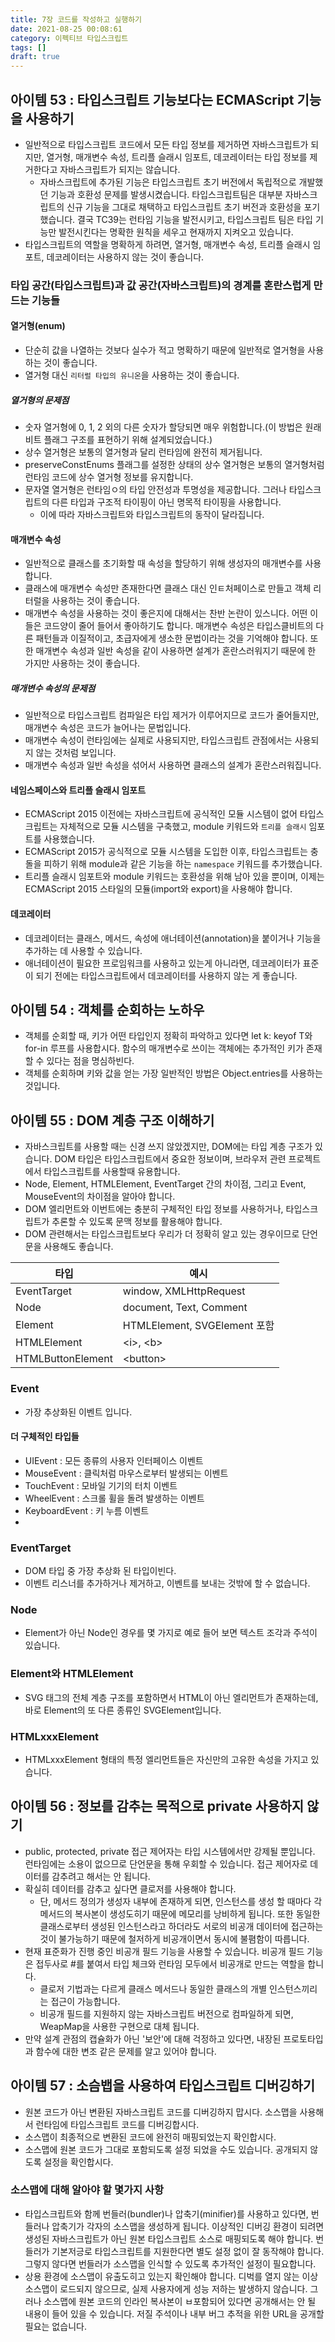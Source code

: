 ```yaml
---
title: 7장 코드를 작성하고 실행하기
date: 2021-08-25 00:08:61
category: 이펙티브 타입스크립트
tags: []
draft: true
---
```


## 아이템 53 : 타입스크립트 기능보다는 ECMAScript 기능을 사용하기

- 일반적으로 타입스크립트 코드에서 모든 타입 정보를 제거하면 자바스크립트가 되지만, 열거형, 매개변수 속성, 트리플 슬래시 임포트, 데코레이터는 타입 정보를 제거한다고 자바스크립트가 되지는 않습니다.
  - 자바스크립트에 추가된 기능은 타입스크립트 초기 버전에서 독립적으로 개발했던 기능과 호환성 문제를 발생시켰습니다. 타입스크립트팀은 대부분 자바스크립트의 신규 기능을 그대로 채택하고 타입스크립트 초기 버전과 호환성을 포기했습니다. 결국 TC39는 런타임 기능을 발전시키고, 타입스크립트 팀은 타입 기능만 발전시킨다는 명확한 원칙을 세우고 현재까지 지켜오고 있습니다.
- 타입스크립트의 역할을 명확하게 하려면, 열거형, 매개변수 속성, 트리플 슬래시 임포트, 데코레이터는 사용하지 않는 것이 좋습니다.

### 타입 공간(타입스크립트)과 값 공간(자바스크립트)의 경계를 혼란스럽게 만드는 기능들

#### 열거형(enum)

- 단순히 값을 나열하는 것보다 실수가 적고 명확하기 때문에 일반적로 열거형을 사용하는 것이 좋습니다.
- 열거형 대신 `리터럴 타입의 유니온`을 사용하는 것이 좋습니다.

##### 열거형의 문제점

- 숫자 열거형에 0, 1, 2 외의 다른 숫자가 할당되면 매우 위험합니다.(이 방법은 원래 비트 플래그 구조를 표현하기 위해 설계되었습니다.)
- 상수 열거형은 보통의 열거형과 달리 런타임에 완전히 제거됩니다.
- preserveConstEnums 플래그를 설정한 상태의 상수 열거형은 보통의 열거형처럼 런타임 코드에 상수 열거형 정보를 유지합니다.
- 문자열 열거형은 런타임ㅇ의 타입 안전성과 투명성을 제공합니다. 그러나 타입스크립트의 다른 타입과 구조적 타이핑이 아닌 명목적 타이핑을 사용합니다.
  - 이에 따라 자바스크립트와 타입스크립트의 동작이 달라집니다.

#### 매개변수 속성

- 일반적으로 클래스를 초기화할 때 속성을 할당하기 위해 생성자의 매개변수를 사용합니다.
- 클래스에 매개변수 속성만 존재한다면 클래스 대신 인ㅌ처페이스로 만들고 객체 리터럴을 사용하는 것이 좋습니다.
- 매개변수 속성을 사용하는 것이 좋은지에 대해서는 찬반 논란이 있스니다. 어떤 이들은 코드양이 줄어 들어서 좋아하기도 합니다. 매개변수 속성은 타입스클비트의 다른 패턴들과 이질적이고, 초급자에게 생소한 문법이라는 것을 기억해야 합니다. 또한 매개변수 속성과 일반 속성을 같이 사용하면 설계가 혼란스러워지기 때문에 한 가지만 사용하는 것이 좋습니다.

##### 매개변수 속성의 문제점

- 일반적으로 타입스크립트 컴파일은 타입 제거가 이루어지므로 코드가 줄어들지만, 매개변수 속성은 코드가 늘어나는 문법입니다.
- 매개변수 속성이 런타임에는 실제로 사용되지만, 타입스크립트 관점에서는 사용되지 않는 것처럼 보입니다.
- 매개변수 속성과 일반 속성을 섞어서 사용하면 클래스의 설계가 혼란스러워집니다.

#### 네임스페이스와 트리플 슬래시 임포트

- ECMAScript 2015 이전에는 자바스크립트에 공식적인 모듈 시스템이 없어 타입스크립트는 자체적으로 모듈 시스템을 구축했고, module 키워드와 `트리플 슬래시` 임포트를 사용했습니다.
- ECMAScript 2015가 공식적으로 모듈 시스템을 도입한 이후, 타입스크립트는 충돌을 피하기 위해 module과 같은 기능을 하는 `namespace` 키워드를 추가했습니다.
- 트리플 슬래시 임포트와 module 키워드는 호환성을 위해 남아 있을 뿐이며, 이제는 ECMAScript 2015 스타일의 모듈(import와 export)을 사용해야 합니다.

#### 데코레이터

- 데코레이터는 클래스, 메서드, 속성에 애너테이션(annotation)을 붙이거나 기능을 추가하는 데 사용할 수 있습니다.
- 애너테이션이 필요한 프로임워크를 사용하고 있는게 아니라면, 데코레이터가 표준이 되기 전에는 타입스크립트에서 데코레이터를 사용하지 않는 게 좋습니다.

## 아이템 54 : 객체를 순회하는 노하우

- 객체를 순회할 때, 키가 어떤 타입인지 정확히 파악하고 있다면 let k: keyof T와 for-in 루프를 사용합시다. 함수의 매개변수로 쓰이는 객체에는 추가적인 키가 존재할 수 있다는 점을 명심하빈다.
- 객체를 순회하며 키와 값을 얻는 가장 일반적인 방법은 Object.entries를 사용하는 것입니다.

## 아이템 55 : DOM 계층 구조 이해하기

- 자바스크립트를 사용할 때는 신경 쓰지 않았겠지만, DOM에는 타입 계층 구조가 있습니다. DOM 타입은 타입스크립트에서 중요한 정보이며, 브라우저 관련 프로젝트에서 타입스크립트를 사용할때 유용합니다.
- Node, Element, HTMLElement, EventTarget 간의 차이점, 그리고 Event, MouseEvent의 차이점을 알아야 합니다.
- DOM 엘리먼트와 이번트에는 충분히 구체적인 타입 정보를 사용하거나, 타입스크립트가 추론할 수 있도록 문맥 정보를 활용해야 합니다.
- DOM 관련해서는 타입스크립트보다 우리가 더 정확히 알고 있는 경우이므로 단언문을 사용해도 좋습니다.

| 타입              | 예시                         |
| ----------------- | ---------------------------- |
| EventTarget       | window, XMLHttpRequest       |
| Node              | document, Text, Comment      |
| Element           | HTMLElement, SVGElement 포함 |
| HTMLElement       | \<i>, \<b>                   |
| HTMLButtonElement | \<button>                    |

### Event

- 가장 추상화된 이벤트 입니다.

#### 더 구체적인 타입들

- UIEvent : 모든 종류의 사용자 인터페이스 이벤트
- MouseEvent : 클릭처럼 마우스로부터 발생되는 이벤트
- TouchEvent : 모바일 기기의 터치 이벤트
- WheelEvent : 스크롤 휠을 돌려 발생하는 이벤트
- KeyboardEvent : 키 누름 이벤트
-

### EventTarget

- DOM 타입 중 가장 추상화 된 타입이빈다.
- 이벤트 리스너를 추가하거나 제거하고, 이벤트를 보내는 것밖에 할 수 없습니다.

### Node

- Element가 아닌 Node인 경우를 몇 가지로 예로 들어 보면 텍스트 조각과 주석이 있습니다.

### Element와 HTMLElement

- SVG 태그의 전체 계층 구조를 포함하면서 HTML이 아닌 엘리먼트가 존재하는데, 바로 Element의 또 다른 종류인 SVGElement입니다.

### HTMLxxxElement

- HTMLxxxElement 형태의 특정 엘리먼트들은 자신만의 고유한 속성을 가지고 있습니다.

## 아이템 56 : 정보를 감추는 목적으로 private 사용하지 않기

- public, protected, private 접근 제어자는 타입 시스템에서만 강제될 뿐입니다. 런타임에는 소용이 없으므로 단언문을 통해 우회할 수 있습니다. 접근 제어자로 데이터를 감추려고 해서는 안 됩니다.
- 확실히 데이터를 감추고 싶다면 클로저를 사용해야 합니다.
  - 단, 메서드 정의가 생성자 내부에 존재하게 되면, 인스턴스를 생성 할 때마다 각 메서드의 복사본이 생성도히기 때문에 메모리를 낭비하게 됩니다. 또한 동일한 클래스로부터 생성된 인스턴스라고 하더라도 서로의 비공개 데이터에 접근하는 것이 불가능하기 때문에 철저하게 비공개이면서 동시에 불폄함이 따릅니다.
- 현재 표준화가 진행 중인 비공개 필드 기능을 사용할 수 있습니다. 비공개 필드 기능은 접두사로 #를 붙여서 타입 체크와 런타임 모두에서 비공개로 만드는 역할을 합니다.
  - 클로저 기법과는 다르게 클래스 메서드나 동일한 클래스의 개별 인스턴스끼리는 접근이 가능합니다.
  - 비공개 필드를 지원하지 않는 자바스크립트 버전으로 컴파일하게 되면, WeapMap을 사용한 구현으로 대체 됩니다.
- 만약 설계 관점의 캡슐화가 아닌 '보안'에 대해 걱정하고 있다면, 내장된 프로토타입과 함수에 대한 변조 같은 문제를 알고 있어야 합니다.

## 아이템 57 : 소슴뱁을 사용하여 타입스크립트 디버깅하기

- 원본 코드가 아닌 변환된 자바스크립트 코드를 디버깅하지 맙시다. 소스맵을 사용해서 런타임에 타입스크립트 코드를 디버깅합시다.
- 소스맵이 최종적으로 변환된 코드에 완전히 매핑되었는지 확인합시다.
- 소스맵에 원본 코드가 그대로 포함되도록 설정 되었을 수도 있습니다. 공개되지 않도록 설정을 확인합시다.

### 소스맵에 대해 알아야 할 몇가지 사항

- 타입스크립트와 함께 번들러(bundler)나 압축기(minifier)를 사용하고 있다면, 번들러나 압축기가 각자의 소스맵을 생성하게 됩니다. 이상적인 디버깅 환경이 되려면 생성된 자바스크립트가 아닌 원본 타입스크립트 소스로 매핑되도록 해야 합니다. 번들러가 기본저긍로 타입스크립트를 지원한다면 별도 설정 없이 잘 동작해야 합니다. 그렇지 않다면 번들러가 소스맵을 인식할 수 있도록 추가적인 설정이 필요합니다.
- 상용 환경에 소스맵이 유출도히고 있는지 확인해야 합니다. 디벅를 열지 않는 이상 소스맵이 로드되지 않으므로, 실제 사용자에게 성능 저하는 발생하지 않습니다. 그러나 소스맵에 원본 코드의 인라인 복사본이 ㅂ포함되어 있다면 공개해서는 안 될 내용이 들어 있을 수 있습니다. 저질 주석이나 내부 버그 추적을 위한 URL을 공개할 필요는 없습니다.
